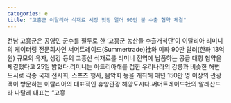 ```yaml
---
categories: e
title: "고흥군 이탈리아 식재료 시장 빗장 열어 90만 불 수출 협약 체결"
---
```

전남 고흥군은 공영민 군수를 필두로 한 ‘고흥군 농산물 수출개척단’이 이탈리아 리미니의 케이터링 전문회사인 써머트레이드(Summertrade)社와 미화 90만 달러(한화 13억 원) 규모의 유자, 생강 등의 고흥산 식재료를 리미니 전역에 납품하는 공급 대행 협약을 체결했다고 25일 밝혔다.리미니는 아드리아해를 접한 우리나라의 강릉과 비슷한 해변 도시로 각종 국제 전시회, 스포츠 행사, 음악회 등을 개최해 매년 150만 명 이상의 관광객이 방문하는 이탈리아의 대표적인 휴양관광 해양도시다.써머트레이드社의 알레산드라 나탈레 대표는 “고흥